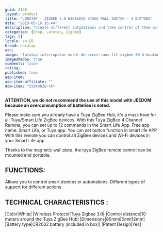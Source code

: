 ```yaml
---
guid: 2160
layout: product 
title: "LORATAP - ZIGBEE 3.0 WIRELESS STAGE WALL SWITCH - 4 BUTTONS"
date: "2023-05-16 16:44"
description: "Create different automations and take control of them with the LORATAP 4-button Zigbee remote control."
categories: [Shop, Loratap, Zigbee]
tags: []
locale: en_GB
brand: Loratap
ean: 
image: 'loratap-interrupteur-mural-de-scene-sans-fil-zigbee-30-4-boutons.jpg'
imageshadow: true
comments: false
rating:  
published: true
aep-item: 
aep-item-affiliate: ""
dom-item: "SS9400ZB-YA"
---
```


**ATTENTION, we do not recommend the use of this model with JEEDOM because an overconsumption of batteries is noted.**

Please make sure you already have a Tuya ZigBee Hub, it's a must-have for all Tuya/Smart Life ZigBee devices.
With this Tuya ZigBee 4 Channel Remote, you can set up to 12 commands in the Smart Life App.
Free app name: Smart Life, or Tuya app.
You can set button function in smart life APP
With this remote you can control all ZigBee devices and Wi-Fi devices in your Smart Life app.

Thanks to the magnetic wall plate, the tuya ZigBee remote control can be mounted and portable.

## FUNCTIONS:

Allows you to control smart devices or automations.
Different types of support for different actions.
 
## TECHNICAL CHARACTERISTICS :

|Color|White|
|Wireless Protocol|Tuya Zigbee 3.0|
|Control distance|10 meters around the Tuya ZigBee Hub|
|Dimensions|80mm*80mm*12mm|
|Battery type|CR2032 battery (included in box)|
|Patent Design|Yes|
